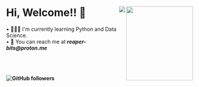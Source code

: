 <html>
<head>
<h1>
Hi, Welcome!! 👋 <img src ="https://media.tenor.com/NCRHhqkXrJYAAAAi/programmers-go-internet.gif"/ align ="right" height ="200" width ="180">
<img src = "https://komarev.com/ghpvc/?username=Reaper-bits&color=red&label=PROFILE+VIEWS&style=for-the-badge" align="right"/>
</h1>

</head>

<body>
• 🧑🏻‍💻 I'm currently learning Python and Data Science. <br>
• 📧 You can reach me at <b><i>reaper-bits@proton.me</i><b> <br>

<br>
<br>
<br>

![GitHub followers](https://img.shields.io/github/followers/Reaper-bits?style=social)
</body>
</html>

